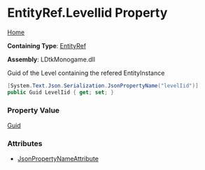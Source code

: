 # EntityRef\.LevelIid Property

[Home](../../../README.md)

**Containing Type**: [EntityRef](../README.md)

**Assembly**: LDtkMonogame\.dll

  
Guid of the Level containing the refered EntityInstance

```csharp
[System.Text.Json.Serialization.JsonPropertyName("levelIid")]
public Guid LevelIid { get; set; }
```

### Property Value

[Guid](https://docs.microsoft.com/en-us/dotnet/api/system.guid)

### Attributes

* [JsonPropertyNameAttribute](https://docs.microsoft.com/en-us/dotnet/api/system.text.json.serialization.jsonpropertynameattribute)

